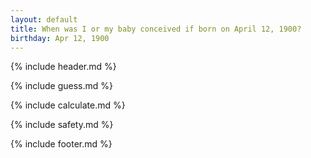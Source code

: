 ```yaml
---
layout: default
title: When was I or my baby conceived if born on April 12, 1900?
birthday: Apr 12, 1900
---
```


{% include header.md %}

{% include guess.md %}

{% include calculate.md %}

{% include safety.md %}

{% include footer.md %}



